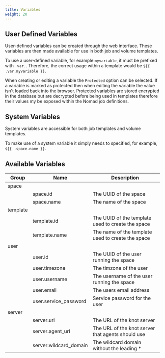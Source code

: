 ```yaml
---
title: Variables
weight: 20
---
```


## User Defined Variables

User-defined variables can be created through the web interface. These variables are then made available for use in both job and volume templates.

To use a user-defined variable, for example `myvariable`, it must be prefixed with `.var.`. Therefore, the correct usage within a template would be `${{ .var.myvariable }}`.

When creating or editing a variable the `Protected` option can be selected. If a variable is marked as protected then when editing the variable the value isn't loaded back into the browser. Protected variables are stored encrypted in the database but are decrypted before being used in templates therefore their values my be exposed within the Nomad job definitions.

## System Variables

System variables are accessible for both job templates and volume templates.

To make use of a system variable it simply needs to specified, for example, `${{ .space.name }}`.

## Available Variables

| Group | Name | Description |
| --- | --- | --- |
| space | | |
| | space.id | The UUID of the space |
| | space.name | The name of the space |
| template | | |
| | template.id | The UUID of the template used to create the space |
| | template.name | The name of the template used to create the space |
| user | | |
| | user.id | The UUID of the user running the space |
| | user.timezone | The timzone of the user |
| | user.username | The username of the user running the space |
| | user.email | The users email address |
| | user.service_password | Service password for the user |
| server | | |
| | server.url | The URL of the knot server |
| | server.agent_url | The URL of the knot server that agents should use |
| | server.wildcard_domain | The wildcard domain without the leading * |
